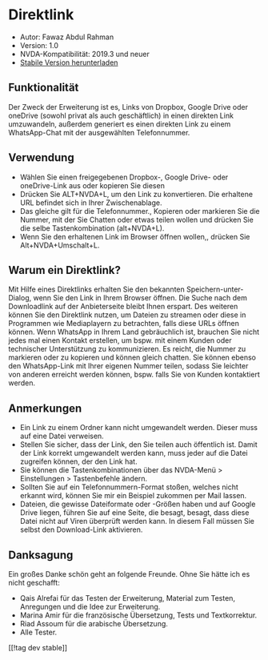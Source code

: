 # Direktlink #

* Autor: Fawaz Abdul Rahman
* Version: 1.0
* NVDA-Kompatibilität: 2019.3 und neuer
* [Stabile Version herunterladen][1]

## Funktionalität
Der Zweck der Erweiterung ist es, Links von Dropbox, Google Drive oder
oneDrive (sowohl privat als auch geschäftlich) in einen direkten Link
umzuwandeln, außerdem generiert es einen direkten Link zu einem
WhatsApp-Chat mit der ausgewählten Telefonnummer.

## Verwendung
* Wählen Sie einen freigegebenen Dropbox-, Google Drive- oder oneDrive-Link
  aus oder kopieren Sie diesen
* Drücken Sie ALT+NVDA+L, um den Link zu konvertieren. Die erhaltene URL
  befindet sich in Ihrer Zwischenablage.
* Das gleiche gilt für die Telefonnummer., Kopieren oder markieren Sie die
  Nummer, mit der Sie Chatten oder etwas teilen wollen  und drücken Sie  die
  selbe Tastenkombination (alt+NVDA+L).
* Wenn Sie  den erhaltenen Link im Browser öffnen wollen,, drücken Sie
  Alt+NVDA+Umschalt+L.

## Warum ein Direktlink?
Mit Hilfe eines Direktlinks erhalten Sie den bekannten
Speichern-unter-Dialog, wenn Sie den Link in Ihrem Browser öffnen. Die Suche
nach dem Downloadlink auf der Anbieterseite bleibt Ihnen erspart. Des
weiteren können Sie den Direktlink nutzen, um Dateien zu streamen oder diese
in  Programmen wie Mediaplayern zu betrachten, falls diese URLs öffnen
können. Wenn WhatsApp in Ihrem Land gebräuchlich ist, brauchen Sie nicht
jedes mal einen Kontakt erstellen, um bspw. mit einem Kunden oder
technischer Unterstützung zu kommunizieren. Es reicht, die Nummer zu
markieren oder zu kopieren  und können gleich chatten. Sie können ebenso den
WhatsApp-Link mit Ihrer eigenen Nummer teilen, sodass Sie leichter von
anderen erreicht werden können, bspw. falls Sie von Kunden kontaktiert
werden.

## Anmerkungen
* Ein Link zu einem Ordner kann nicht umgewandelt werden. Dieser muss auf
  eine Datei verweisen.
* Stellen Sie sicher, dass der Link, den Sie teilen auch öffentlich
  ist. Damit der Link korrekt umgewandelt werden kann, muss jeder auf die
  Datei zugreifen können, der den Link hat.
* Sie können die Tastenkombinationen über das NVDA-Menü > Einstellungen >
  Tastenbefehle ändern.
* Sollten Sie auf ein Telefonnummern-Format stoßen, welches nicht erkannt
  wird, können Sie mir ein Beispiel zukommen per Mail lassen.
* Dateien, die gewisse Dateiformate oder -Größen haben und auf Google Drive
  liegen, führen Sie auf eine Seite, die besagt, besagt, dass diese Datei
  nicht auf Viren überprüft werden kann. In diesem Fall müssen Sie selbst
  den Download-Link aktivieren.

## Danksagung
Ein großes Danke schön geht an folgende Freunde. Ohne Sie hätte ich es nicht
geschafft:

* Qais Alrefai für  das Testen der Erweiterung, Material zum Testen,
  Anregungen und die Idee zur Erweiterung.
* Marina Amir für die französische Übersetzung, Tests und Textkorrektur.
* Riad Assoum für die arabische Übersetzung.
* Alle Tester.

[[!tag dev stable]]

[1]: https://addons.nvda-project.org/files/get.php?file=directlink
